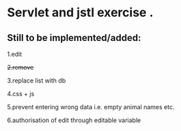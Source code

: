 # Servlet and jstl exercise .
## Still to be implemented/added:

1.edit

<s>2.remove</s>

3.replace list with db

4.css + js

5.prevent entering wrong data i.e. empty animal names etc. 

6.authorisation of edit through editable variable 


